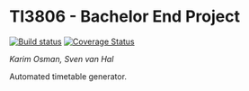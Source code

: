 # TI3806 - Bachelor End Project
[![Build status](https://ci.appveyor.com/api/projects/status/gls52n579c7rkar6/branch/master?svg=true)](https://ci.appveyor.com/project/svenvanhal/bachelorproject/branch/master) [![Coverage Status](https://coveralls.io/repos/github/svenvanhal/bachelorproject/badge.svg?branch=master)](https://coveralls.io/github/svenvanhal/bachelorproject?branch=master)

*Karim Osman, Sven van Hal*

Automated timetable generator.
